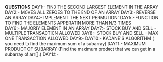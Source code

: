 **QUESTIONS**
DAY1:- FIND THE SECOND LARGEST ELEMENT IN THE ARRAY
DAY2:- MOVES ALL ZEROES TO THE END OF AN ARRAY 
DAY3:- REVERSE AN ARRAY
DAY4:- IMPLEMENT THE NEXT PERMUTION'
DAY5:- FUNCTION TO FIND THE ELEMENTS APPERATIN MORE THAN N/3 TIMES    
DAY6:- MAJORIY ELEMENT IN AN ARRAY
DAY7:- STOCK BUY AND SELL - MULTIPLE TRANSACTION ALLOWED
DAY8:- STOCK BUY AND SELL – MAX ONE TRANSACTION ALLOWED
DAY9:-
DAY10:- KADANE'S ALGORITHM ( you need to find the maximum sum of a subarray)
DAY11:- MAXIMUM PRODUCT OF SUBARRAY (Find the maximum product that we can get in a subarray of arr[].)
DAY12:- 

